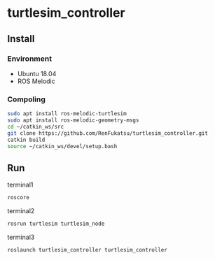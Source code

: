 # turtlesim_controller

## Install

### Environment

- Ubuntu 18.04
- ROS Melodic
  
### Compoling

```bash
sudo apt install ros-melodic-turtlesim
sudo apt install ros-melodic-geometry-msgs
cd ~/catkin_ws/src
git clone https://github.com/RenFukatsu/turtlesim_controller.git
catkin build
source ~/catkin_ws/devel/setup.bash
```

## Run

terminal1

```bash
roscore
```

terminal2

```bash
rosrun turtlesim turtlesim_node
```

terminal3

```bash
roslaunch turtlesim_controller turtlesim_controller
```
